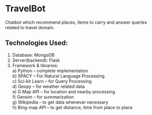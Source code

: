 # TravelBot
Chatbot which recommend places, items to carry and answer queries related to travel domain.

## Technologies Used:
1) Database: MongoDB  
2) Server(backend): Flask
3) Framework & libraries: <br/>
                          a) Python – complete implementation <br/>
                          b) SPACY – For Natural Language Processing <br/>
                          c) Sci-kit Learn – for Query Processing <br/>
                          d) Geopy – for weather related data <br/>
                          e) G Map API – for location and nearby processing <br/>
                          f) Gensim – for summarization <br/>
                          g) Wikipedia – to get data whenever necessary<br/> 
                          h) Bing-map API – to get distance, time from place to place<br/>
